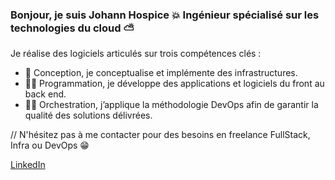 ### Bonjour, je suis Johann Hospice 💥 Ingénieur spécialisé sur les technologies du cloud ⛅

Je réalise des logiciels articulés sur trois compétences clés :
- 👷 Conception, je conceptualise et implémente des infrastructures.
- 👨‍💻 Programmation, je développe des applications et logiciels du front au back end.
- 👨‍🎤️ Orchestration, j’applique la méthodologie DevOps afin de garantir la qualité des solutions délivrées.

// N'hésitez pas à me contacter pour des besoins en freelance FullStack, Infra ou DevOps 😁

[LinkedIn](https://www.linkedin.com/in/johannhospice/)

<!--
**JohannHospice/johannhospice** is a ✨ _special_ ✨ repository because its `README.md` (this file) appears on your GitHub profile.

Here are some ideas to get you started:

- 🔭 I’m currently working on ...
- 🌱 I’m currently learning ...
- 👯 I’m looking to collaborate on ...
- 🤔 I’m looking for help with ...
- 💬 Ask me about ...
- 📫 How to reach me: ...
- 😄 Pronouns: ...
- ⚡ Fun fact: ...
-->
